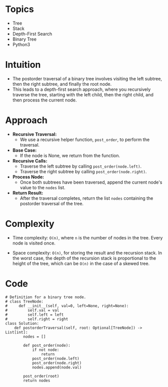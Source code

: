 # Topics
- Tree
- Stack
- Depth-First Search
- Binary Tree
- Python3


# Intuition
- The postorder traversal of a binary tree involves visiting the left subtree, then the right subtree, and finally the root node.
- This leads to a depth-first search approach, where you recursively traverse the tree, starting with the left child, then the right child, and then process the current node.
<!-- Describe your first thoughts on how to solve this problem. -->

# Approach
- **Recursive Traversal:**
  - We use a recursive helper function, `post_order`, to perform the traversal.
- **Base Case:**
  - If the node is None, we return from the function.
- **Recursive Calls:**
  - Traverse the left subtree by calling `post_order(node.left)`.
  - Traverse the right subtree by calling `post_order(node.right)`.
- **Process Node:**
  - Once both subtrees have been traversed, append the current node's value to the `nodes` list.
- **Return Result:**
  - After the traversal completes, return the list `nodes` containing the postorder traversal of the tree.
<!-- Describe your approach to solving the problem. -->

# Complexity
- Time complexity: `O(n)`, where `n` is the number of nodes in the tree. Every node is visited once.
<!-- Add your time complexity here, e.g. $$O(n)$$ -->

- Space complexity: `O(n)`, for storing the result and the recursion stack. In the worst case, the depth of the recursion stack is proportional to the height of the tree, which can be `O(n)` in the case of a skewed tree.
<!-- Add your space complexity here, e.g. $$O(n)$$ -->

# Code
```python3 []
# Definition for a binary tree node.
# class TreeNode:
#     def __init__(self, val=0, left=None, right=None):
#         self.val = val
#         self.left = left
#         self.right = right
class Solution:
    def postorderTraversal(self, root: Optional[TreeNode]) -> List[int]:
        nodes = []

        def post_order(node):
            if not node:
                return
            post_order(node.left)
            post_order(node.right)
            nodes.append(node.val)

        post_order(root)
        return nodes

```